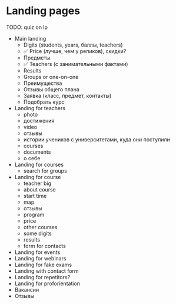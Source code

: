 # Landing pages

TODO: quiz on lp

- Main landing
    - Digits (students, years, баллы, teachers)
    - ✅ Price (лучше, чем у репиков), скидки?
    - Предметы
    - ✅ Teachers (с занимательными фактами) 
    - Results
    - Groups or one-on-one
    - Преимущества
    - Отзывы общего плана
    - Заявка (класс, предмет, контакты)
    - Подобрать курс
- Landing for teachers
    - photo
    - достижения
    - video
    - отзывы
    - истории учеников с университетами, куда они поступили
    - courses
    - documents
    - о себе
- Landing for courses
    - search for groups
- Landing for course
    - teacher big
    - about course
    - start time
    - map
    - отзывы
    - program
    - price
    - other courses
    - some digits
    - results
    - form for contacts
- Landing for events
- Landing for webinars
- Landing for fake exams
- Landing with contact form
- Landing for repetitors?
- Landing for proforientation
- Вакансии
- Отзывы